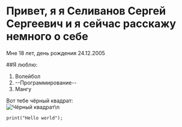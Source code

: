 # Привет, я я Селиванов Сергей Сергеевич и я сейчас расскажу немного о себе  
Мне 18 лет, день рождения 24.12.2005  

##Я люблю:  
1. Волейбол  
2. --Программирование--  
3. Мангу

Вот тебе чёрный квадрат:  
![](https://i.ytimg.com/vi/ESBo_y01QLA/maxresdefault.jpg "Чёрный квадрат\n")

`print("Hello world");`
